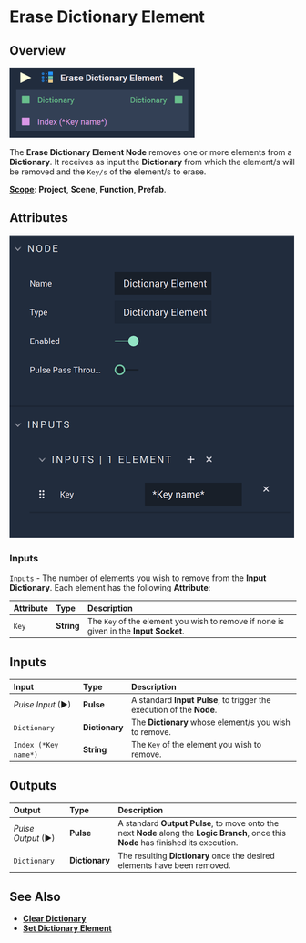 # Erase Dictionary Element

## Overview

![The Erase Dictionary Element Node.](../../.gitbook/assets/erasedictionaryelementupdatedimage.png)

The **Erase Dictionary Element Node** removes one or more elements from a **Dictionary**. It receives as input the **Dictionary** from which the element/s will be removed and the `Key/s` of the element/s to erase.

[**Scope**](../overview.md#scopes): **Project**, **Scene**, **Function**, **Prefab**.

## Attributes

![The Erase Dictionary Element Node Attributes.](../../.gitbook/assets/erasedictionaryelementattributes.png)

### Inputs

`Inputs` - The number of elements you wish to remove from the **Input** **Dictionary**. Each element has the following **Attribute**:

| Attribute | Type | Description |
| :--- | :--- | :--- |
| `Key` | **String** | The `Key` of the element you wish to remove if none is given in the **Input** **Socket**. |

## Inputs

| Input | Type | Description |
| :--- | :--- | :--- |
| _Pulse Input_ \(►\) | **Pulse** | A standard **Input Pulse**, to trigger the execution of the **Node**. |
| `Dictionary` | **Dictionary** | The **Dictionary** whose element/s you wish to remove. |
| `Index (*Key name*)` | **String** | The `Key` of the element you wish to remove. |

## Outputs

| Output | Type | Description |
| :--- | :--- | :--- |
| _Pulse Output_ \(►\) | **Pulse** | A standard **Output Pulse**, to move onto the next **Node** along the **Logic Branch**, once this **Node** has finished its execution. |
| `Dictionary` | **Dictionary** | The resulting **Dictionary** once the desired elements have been removed. |

## See Also

* [**Clear Dictionary**](clear-dictionary.md)
* [**Set Dictionary Element**](set-dictionary-element.md) 

